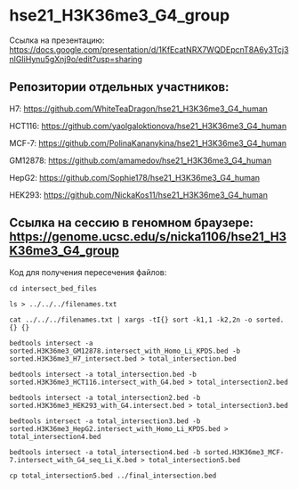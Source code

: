 # hse21_H3K36me3_G4_group

Ссылка на презентацию: https://docs.google.com/presentation/d/1KfEcatNRX7WQDEpcnT8A6y3Tcj3nlGIiHynu5gXnj9o/edit?usp=sharing

## Репозитории отдельных участников:

H7: https://github.com/WhiteTeaDragon/hse21_H3K36me3_G4_human

HCT116: https://github.com/yaolgaloktionova/hse21_H3K36me3_G4_human

MCF-7: https://github.com/PolinaKananykina/hse21_H3K36me3_G4_human

GM12878: https://github.com/amamedov/hse21_H3K36me3_G4_human

HepG2: https://github.com/Sophie178/hse21_H3K36me3_G4_human

HEK293: https://github.com/NickaKos11/hse21_H3K36me3_G4_human

## Ссылка на сессию в геномном браузере: https://genome.ucsc.edu/s/nicka1106/hse21_H3K36me3_G4_group

Код для получения пересечения файлов:

``cd interseсt_bed_files``

``ls > ../../../filenames.txt``

``cat ../../../filenames.txt | xargs -tI{} sort -k1,1 -k2,2n -o sorted.{} {}``

``bedtools intersect -a sorted.H3K36me3_GM12878.intersect_with_Homo_Li_KPDS.bed -b sorted.H3K36me3_H7_intersect.bed > total_intersection.bed``

``bedtools intersect -a total_intersection.bed -b sorted.H3K36me3_HCT116.intersect_with_G4.bed > total_intersection2.bed``

``bedtools intersect -a total_intersection2.bed -b sorted.H3K36me3_HEK293_with_G4.intersect.bed > total_intersection3.bed``

``bedtools intersect -a total_intersection3.bed -b sorted.H3K36me3_HepG2.intersect_with_Homo_Li_KPDS.bed > total_intersection4.bed``

``bedtools intersect -a total_intersection4.bed -b sorted.H3K36me3_MCF-7.intersect_with_G4_seq_Li_K.bed > total_intersection5.bed``

``cp total_intersection5.bed ../final_intersection.bed``
